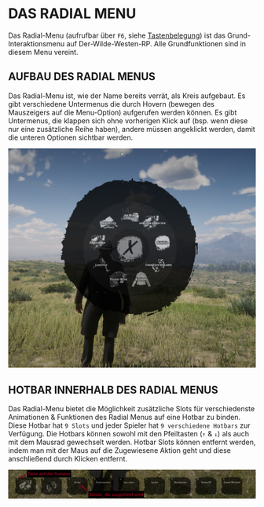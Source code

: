 # DAS RADIAL MENU

Das Radial-Menu (aufrufbar über `F6`, siehe [Tastenbelegung](https://wiki.der-wilde-westen-rp.de/sites/keyboard-console/tastaturbelegung)) ist das Grund-Interaktionsmenu auf Der-Wilde-Westen-RP. Alle Grundfunktionen sind in diesem Menu vereint.

## AUFBAU DES RADIAL MENUS

Das Radial-Menu ist, wie der Name bereits verrät, als Kreis aufgebaut. Es gibt verschiedene Untermenus die durch Hovern (bewegen des Mauszeigers auf die Menu-Option) aufgerufen werden können.
Es gibt Untermenus, die klappen sich ohne vorherigen Klick auf (bsp. wenn diese nur eine zusätzliche Reihe haben), andere müssen angeklickt werden, damit die unteren Optionen sichtbar werden.

![Grundlegendes Radialmenu](../../assets/radial_menu_base.png)

## HOTBAR INNERHALB DES RADIAL MENUS
<Badge type="tip" text="NEU: Verfügbar am dem Patch am 12.01.2025 / 16:00 Uhr."/>

Das Radial-Menu bietet die Möglichkeit zusätzliche Slots für verschiedenste Animationen & Funktionen des Radial Menus auf eine Hotbar zu binden.
Diese Hotbar hat `9 Slots` und jeder Spieler hat `9 verschiedene Hotbars` zur Verfügung. Die Hotbars können sowohl mit den Pfeiltasten (`↑` & `↓`) als auch mit dem Mausrad gewechselt werden.
Hotbar Slots können entfernt werden, indem man mit der Maus auf die Zugewiesene Aktion geht und diese anschließend durch Klicken entfernt.

![Grundlegendes Radialmenu](../../assets/radial_menu_hotbar.png)
